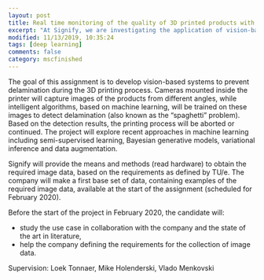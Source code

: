 ```yaml
---
layout: post
title: Real time monitoring of the quality of 3D printed products with computer vision (Signify)
excerpt: "At Signify, we are investigating the application of vision-based solutions to prevent delamination during the 3D printing process. Several cameras capturing images of the products from fixed angels, augmented with advanced methods like CNN and VAE, will be developed for the purpose. Aim for Signify is to obtain suggestions (including a proof of principle) for industrial solutions."
modified: 11/13/2019, 10:35:24
tags: [deep learning]
comments: false
category: mscfinished
---
```


The goal of this assignment is to develop vision-based systems to prevent delamination during the 3D printing process. Cameras mounted inside the printer will capture images of the products from different angles, while intelligent algorithms, based on machine learning, will be trained on these images to detect delamination (also known as the “spaghetti” problem).  Based on the detection results, the printing process will be aborted or continued. The project will explore recent approaches in machine learning including semi-supervised learning, Bayesian generative models, variational inference and data augmentation. 

Signify will provide the means and methods (read hardware) to obtain the required image data, based on the requirements as defined by TU/e. The company will make a first base set of data, containing examples of the required image data, available at the start of the assignment (scheduled for February 2020).

Before the start of the project in February 2020, the candidate will:
 * study the use case in collaboration with the company and the state of the art in literature,
 * help the company defining the requirements for the collection of image data.

Supervision: Loek Tonnaer, Mike Holenderski, Vlado Menkovski


